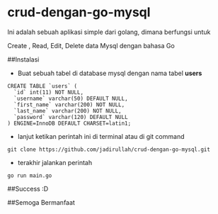 # crud-dengan-go-mysql
Ini adalah sebuah aplikasi simple dari golang, dimana berfungsi untuk

Create , Read, Edit, Delete data Mysql dengan bahasa Go


##Instalasi

- Buat sebuah tabel di database mysql dengan nama tabel **users**

```
CREATE TABLE `users` (
  `id` int(11) NOT NULL,
  `username` varchar(50) DEFAULT NULL,
  `first_name` varchar(200) NOT NULL,
  `last_name` varchar(200) NOT NULL,
  `password` varchar(120) DEFAULT NULL
) ENGINE=InnoDB DEFAULT CHARSET=latin1;

```

- lanjut ketikan perintah ini di terminal atau di git command

 ```git clone https://github.com/jadirullah/crud-dengan-go-mysql.git```

- terakhir jalankan perintah 

 ```go run main.go ```



##Success :D

##Semoga Bermanfaat
